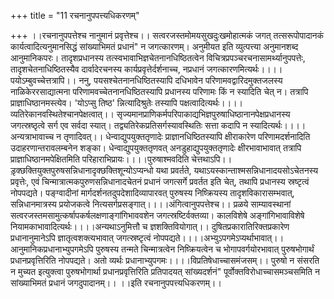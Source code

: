 +++
title = "11 रचनानुपपत्त्यधिकरणम्"

+++
।।रचनानुपपत्तेश्च नानुमानं प्रवृत्तेश्च।। सत्वरजस्तमोमयसुखदुःखमोहात्मकं जगत् तत्सरूपोपादानकं कार्यत्वादित्यनुमानसिद्धं सांख्याभिमतं प्रधानं" न जगत्कारणम्। अनुमीयत इति व्युत्पत्त्या अनुमानशब्द आनुमानिकपरः। तादृशप्रधानस्य तत्स्वभावाभिज्ञचेतनानधिष्ठितत्वेन विचित्रप्रपञ्चरचनासामर्थ्यानुपपत्तेः, तादृशचेतनाधिष्ठितस्यैव दार्वादेरचनस्य कार्यप्रवृत्तेर्दर्शनाच्च, नप्रधानं जगत्कारणमित्यर्थः।।।।पयोऽम्बुवच्चेत्तत्रापि।। ननु, पयसश्चेतनानधिष्ठितस्यापि दधिभावेन परिणामवद्वारिदमुक्तजलस्य नाळिकेररसाद्यात्मना परिणामवच्चेतनानधिष्ठितस्यापि प्रधानस्य परिणामः किं न स्यादिति चेत् न। तत्रापि प्राज्ञाधिष्ठानमस्त्येव। 'योऽप्सु तिष्ठ' न्नित्यादिश्रुतेः तस्यापि पक्षत्वादित्यर्थः।।।।व्यतिरेकानवस्थितेश्चानपेक्षत्वात्।। सृज्यमानप्राणिकर्मपरिपाकाद्यभिज्ञपुरुषाधिष्ठानानपेक्षप्रधानस्य जगत्स्रष्ठृत्वे सर्ग एव सर्वदा स्यात्। तद्व्यतिरेकप्रतिसर्गस्यावस्थितिः सत्ता कदापि न स्यादित्यर्थः।।।।अन्यत्राभावाच्च न तृणादिवत्।। धेन्वाद्युपयुक्ततृणादेः प्राज्ञानधिष्ठितस्यापि क्षीराकारेण परिणामदर्शनादिति उदाहरणान्तरावलम्बनेन शङ्का। धेन्वाद्युपयुक्ततृणवत् अनडुहाद्युपयुक्ततृणादेः क्षीरभावाभावात् तत्रापि प्राज्ञाधिष्ठानमपेक्षितमिति परिहाराभिप्रायः।।।।पुरुषाश्मवदिति चेत्तथाऽपि।। ड़ृक्छक्तियुक्तपुरुषसन्निधानादृक्छक्तिशून्योऽप्यन्धो यथा प्रवर्तते, यथाऽयस्कान्ताश्मसन्निधानादयसोऽचेतनस्य प्रवृत्तेः, एवं चिन्मात्रात्मकपुरुणसन्निधानादचेतनं प्रधानं जगत्सर्गे प्रवर्तत इति चेत्, तथापि प्रधानस्य स्रष्टृत्वं नोपपद्यते। पङ्ग्वादीनां मार्गदर्शनतदुपदेशादिव्यापारवत् पुरुषस्य निष्क्रियस्य तादृशविकारासम्भवात्, सन्निधानमात्रस्य प्रयोजकत्वे नित्यसर्गप्रसङ्गात्।।।।अंगित्वानुपपत्तेश्च।। प्रळये साम्यावस्थानां सत्वरजस्तमसामुत्कर्षापकर्षलक्षणाङ्गांगिभाववशेन जगत्स्रष्टिर्वक्तव्या। कालविशेषे अङ्गांगिभावाविशेषे नियामकाभावादित्यर्थः।।।।अन्यथाऽनुमित्तौ च ज्ञशक्तिवियोगात्।। दुषितप्रकारातिरिक्तप्रकारेण प्रधानानुमानेऽपि ज्ञातृत्वशक्त्यभावात् जगत्स्रष्टृत्वं नोपपद्यते।।।।अभ्युऽपगमेऽप्यर्थाभावात्।। आनुमानिकप्रधानाभ्युपगमेऽपि पुरुषस्य तन्मते चिन्मात्रत्वेन निष्क्रियत्वेन च भोगापवर्गयोरभावात् पुरुषभोगार्थं प्रधानप्रवृत्तिरिति नोपपद्यते। अतो व्यर्थः प्रधानाभ्युपगमः।।।।विप्रतिषेधाच्चासमंजसम्।। पुरुषो न संसरति न मुच्यत इत्युक्त्वा पुरुषभोगार्था प्रधानप्रवृत्तिरिति प्रतिपादयत् सांख्यदर्शनं" पूर्वोक्तविरोधाच्चासमञ्चसमिति न सांख्याभिमतं प्रधानं जगदुपादानम्।। ।।इति रचनानुपपत्त्यधिकरणम्।।